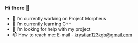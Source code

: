 ### Hi there 👋

- 🔭 I’m currently working on Project Morpheus
- 🌱 I’m currently learning C++
- 🤔 I’m looking for help with my project
- 📫 How to reach me: E-mail - krystian123kgb@gmail.com
